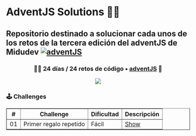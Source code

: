 # AdventJS Solutions 🎅🎄
## Repositorio destinado a solucionar cada unos de los retos de la tercera edición del adventJS de Midudev [![adventJS](https://img.shields.io/badge/adventJS-fbbf24?style=flat-square&logo=JavaScript&logoColor=000000)](https://adventjs.dev)

<h3 align="center">🧑‍🚀 24 días /
24 retos de código • <a href="https://adventjs.dev">adventJS</a> 🚀</h3>

<p align="center"> 
  <img src=[https://i.imgur.com/mOUN7uE.png/](https://adventjs.dev/)https://adventjs.dev/>
</p>

### 🕹️ Challenges

<table border="1">
  <thead>
    <tr>
      <th>#</th>
      <th>Challenge</th>
      <th>Dificultad</th>
      <th>Descripción</th>
    </tr>
  </thead>
  <tbody>
    <tr>
      <td>01</td>
      <td>Primer regalo repetido</td>
      <td>Fácil</td>
      <td><a href="https://adventjs.dev/es/challenges/2023/1" target="_blank">Show</a></td>
    </tr>
  </tbody>
</table>

